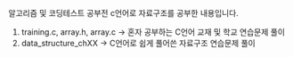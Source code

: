 알고리즘 및 코딩테스트 공부전 c언어로 자료구조를 공부한 내용입니다.

1) training.c, array.h, array.c -> 혼자 공부하는 C언어 교재 및 학교 연습문제 풀이
2) data_structure_chXX -> C언어로 쉽게 풀어쓴 자료구조 연습문제 풀이
